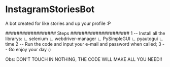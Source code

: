 # InstagramStoriesBot
A bot created for like stories and up your profile :P

################## Steps #####################
1 -- Install all the librarys:
     ∟ selenium
     ∟ webdriver-manager
     ∟ PySimpleGUI
     ∟ pyautogui
     ∟ time
2 -- Run the code and input your e-mail and password when called;
3 -- Go enjoy your day :)

Obs: DON'T TOUCH IN NOTHING, THE CODE WILL MAKE ALL YOU NEED!!
